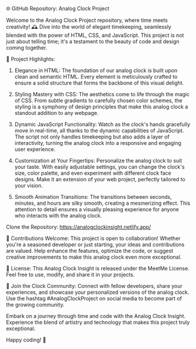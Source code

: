 🌐 GitHub Repository: Analog Clock Project

Welcome to the Analog Clock Project repository, where time meets creativity! 🕰️ Dive into the world of elegant timekeeping, seamlessly blended with the power of HTML, CSS, and JavaScript. This project is not just about telling time; it's a testament to the beauty of code and design coming together.

🎨 Project Highlights:
1. Elegance in HTML:
The foundation of our analog clock is built upon clean and semantic HTML. Every element is meticulously crafted to ensure a solid structure that forms the backbone of this visual delight.

2. Styling Mastery with CSS:
The aesthetics come to life through the magic of CSS. From subtle gradients to carefully chosen color schemes, the styling is a symphony of design principles that make this analog clock a standout addition to any webpage.

3. Dynamic JavaScript Functionality:
Watch as the clock's hands gracefully move in real-time, all thanks to the dynamic capabilities of JavaScript. The script not only handles timekeeping but also adds a layer of interactivity, turning the analog clock into a responsive and engaging user experience.

4. Customization at Your Fingertips:
Personalize the analog clock to suit your taste. With easily adjustable settings, you can change the clock's size, color palette, and even experiment with different clock face designs. Make it an extension of your web project, perfectly tailored to your vision.

5. Smooth Animation Transitions:
The transitions between seconds, minutes, and hours are silky smooth, creating a mesmerizing effect. This attention to detail ensures a visually pleasing experience for anyone who interacts with the analog clock.

Clone the Repository:
https://analogclockinsight.netlify.app/

🌟 Contributions Welcome:
This project is open to collaboration! Whether you're a seasoned developer or just starting, your ideas and contributions are valued. Help enhance the features, optimize the code, or suggest creative improvements to make this analog clock even more exceptional.

📄 License:
This Analog Clock Insight is released under the MeetMe License. Feel free to use, modify, and share it in your projects. 

🎉 Join the Clock Community:
Connect with fellow developers, share your experiences, and showcase your personalized versions of the analog clock. Use the hashtag #AnalogClockProject on social media to become part of the growing community.

Embark on a journey through time and code with the Analog Clock Insight. Experience the blend of artistry and technology that makes this project truly exceptional.

Happy coding! 🚀

